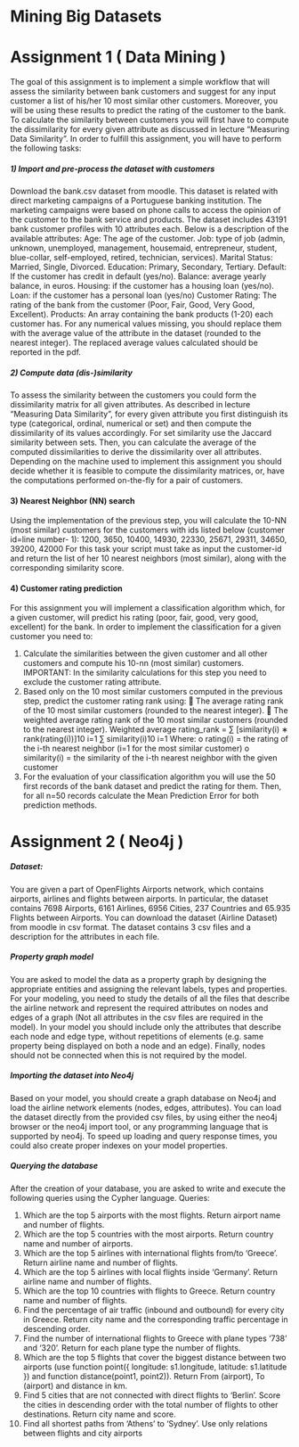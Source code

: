 # Mining Big Datasets
 
# Assignment 1 ( Data Mining ) 

The goal of this assignment is to implement a simple workflow that will assess the
similarity between bank customers and suggest for any input customer a list of his/her
10 most similar other customers. Moreover, you will be using these results to predict
the rating of the customer to the bank. To calculate the similarity between customers
you will first have to compute the dissimilarity for every given attribute as discussed
in lecture “Measuring Data Similarity”.
In order to fulfill this assignment, you will have to perform the following tasks:
##### 1) Import and pre-process the dataset with customers
Download the bank.csv dataset from moodle. This dataset is related with direct
marketing campaigns of a Portuguese banking institution. The marketing campaigns
were based on phone calls to access the opinion of the customer to the bank service
and products. The dataset includes 43191 bank customer profiles with 10 attributes
each. Below is a description of the available attributes:
Age: The age of the customer.
Job: type of job (admin, unknown, unemployed, management, housemaid,
entrepreneur, student, blue-collar, self-employed, retired, technician, services).
Marital Status: Married, Single, Divorced.
Education: Primary, Secondary, Tertiary.
Default: If the customer has credit in default (yes/no).
Balance: average yearly balance, in euros.
Housing: if the customer has a housing loan (yes/no).
Loan: if the customer has a personal loan (yes/no)
Customer Rating: The rating of the bank from the customer (Poor, Fair, Good, Very
Good, Excellent).
Products: An array containing the bank products (1-20) each customer has.
For any numerical values missing, you should replace them with the average value of
the attribute in the dataset (rounded to the nearest integer). The replaced average
values calculated should be reported in the pdf.
##### 2) Compute data (dis-)similarity
To assess the similarity between the customers you could form the dissimilarity matrix
for all given attributes. As described in lecture “Measuring Data Similarity”, for every
given attribute you first distinguish its type (categorical, ordinal, numerical or set) and
then compute the dissimilarity of its values accordingly. For set similarity use the
Jaccard similarity between sets. Then, you can calculate the average of the computed
dissimilarities to derive the dissimilarity over all attributes. Depending on the machine
used to implement this assignment you should decide whether it is feasible to
compute the dissimilarity matrices, or, have the computations performed on-the-fly
for a pair of customers.
#### 3) Nearest Neighbor (NN) search
Using the implementation of the previous step, you will calculate the 10-NN (most
similar) customers for the customers with ids listed below (customer id=line number-
1):
1200, 3650, 10400, 14930, 22330, 25671, 29311, 34650, 39200, 42000
For this task your script must take as input the customer-id and return the list of her
10 nearest neighbors (most similar), along with the corresponding similarity score.
 
#### 4) Customer rating prediction
For this assignment you will implement a classification algorithm which, for a given
customer, will predict his rating (poor, fair, good, very good, excellent) for the bank.
In order to implement the classification for a given customer you need to:
1) Calculate the similarities between the given customer and all other customers and
compute his 10-nn (most similar) customers. IMPORTANT: In the similarity
calculations for this step you need to exclude the customer rating attribute.
2) Based only on the 10 most similar customers computed in the previous step, predict
the customer rating rank using:
 The average rating rank of the 10 most similar customers (rounded to the
nearest integer).
 The weighted average rating rank of the 10 most similar customers (rounded
to the nearest integer).
Weighted average rating_rank = ∑ [similarity(i) ∗ rank(rating(i))]10
i=1
∑ similarity(i)10
i=1
Where:
o rating(i) = the rating of the i-th nearest neighbor (i=1 for the most
similar customer)
o similarity(i) = the similarity of the i-th nearest neighbor with the
given customer
3) For the evaluation of your classification algorithm you will use the 50 first records
of the bank dataset and predict the rating for them. Then, for all n=50 records
calculate the Mean Prediction Error for both prediction methods.


# Assignment 2 ( Neo4j ) 
##### Dataset:
You are given a part of OpenFlights Airports network, which contains airports, airlines
and flights between airports. In particular, the dataset contains 7698 Airports, 6161
Airlines, 6956 Cities, 237 Countries and 65.935 Flights between Airports. You can
download the dataset (Airline Dataset) from moodle in csv format. The dataset
contains 3 csv files and a description for the attributes in each file.
##### Property graph model
You are asked to model the data as a property graph by designing the appropriate
entities and assigning the relevant labels, types and properties. For your modeling,
you need to study the details of all the files that describe the airline network and
represent the required attributes on nodes and edges of a graph (Not all attributes in
the csv files are required in the model). In your model you should include only the
attributes that describe each node and edge type, without repetitions of elements
(e.g. same property being displayed on both a node and an edge). Finally, nodes
should not be connected when this is not required by the model.
##### Importing the dataset into Neo4j
Based on your model, you should create a graph database on Neo4j and load the
airline network elements (nodes, edges, attributes). You can load the dataset directly
from the provided csv files, by using either the neo4j browser or the neo4j import tool,
or any programming language that is supported by neo4j. To speed up loading and
query response times, you could also create proper indexes on your model properties.
##### Querying the database
After the creation of your database, you are asked to write and execute the following
queries using the Cypher language.
Queries:
1) Which are the top 5 airports with the most flights. Return airport name and number
of flights.
2) Which are the top 5 countries with the most airports. Return country name and
number of airports.
3) Which are the top 5 airlines with international flights from/to ‘Greece’. Return
airline name and number of flights.
4) Which are the top 5 airlines with local flights inside ‘Germany’. Return airline name
and number of flights.
5) Which are the top 10 countries with flights to Greece. Return country name and
number of flights.
6) Find the percentage of air traffic (inbound and outbound) for every city in Greece.
Return city name and the corresponding traffic percentage in descending order.
7) Find the number of international flights to Greece with plane types ‘738’ and ‘320’.
Return for each plane type the number of flights.
8) Which are the top 5 flights that cover the biggest distance between two airports
(use function point({ longitude: s1.longitude, latitude: s1.latitude }) and function
distance(point1, point2)). Return From (airport), To (airport) and distance in km.
9) Find 5 cities that are not connected with direct flights to ‘Berlin’. Score the cities in
descending order with the total number of flights to other destinations. Return city
name and score.
10) Find all shortest paths from ‘Athens’ to ‘Sydney’. Use only relations between flights
and city airports
